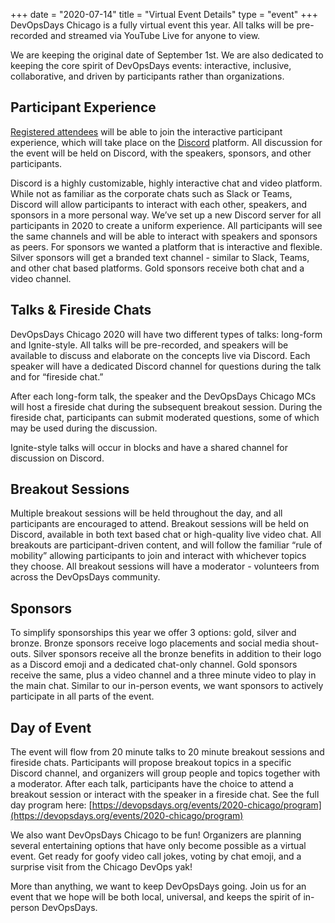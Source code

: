 +++
date = "2020-07-14"
title = "Virtual Event Details"
type = "event"
+++
DevOpsDays Chicago is a fully virtual event this year. All talks will be pre-recorded and streamed via YouTube Live for anyone to view.

We are keeping the original date of September 1st. We are also dedicated to keeping the core spirit of DevOpsDays events: interactive, inclusive, collaborative, and driven by participants rather than organizations.

## Participant Experience

[Registered attendees](https://event.devopsdayschi.org) will be able to join the interactive participant experience, which will take place on the [Discord](https://discord.com/new) platform. All discussion for the event will be held on Discord, with the speakers, sponsors, and other participants.

Discord is a highly customizable, highly interactive chat and video platform. While not as familiar as the corporate chats such as Slack or Teams, Discord will allow participants to interact with each other, speakers, and sponsors in a more personal way. We’ve set up a new Discord server for all participants in 2020 to create a uniform experience. All participants will see the same channels and will be able to interact with speakers and sponsors as peers. For sponsors we wanted a platform that is interactive and flexible. Silver sponsors will get a branded text channel - similar to Slack, Teams, and other chat based platforms. Gold sponsors receive both chat and a video channel.

## Talks & Fireside Chats

DevOpsDays Chicago 2020 will have two different types of talks: long-form and Ignite-style. All talks will be pre-recorded, and speakers will be available to discuss and elaborate on the concepts live via Discord. Each speaker will have a dedicated Discord channel for questions during the talk and for “fireside chat.”

After each long-form talk, the speaker and the DevOpsDays Chicago MCs will host a fireside chat during the subsequent breakout session. During the fireside chat, participants can submit moderated questions, some of which may be used during the discussion.

Ignite-style talks will occur in blocks and have a shared channel for discussion on Discord.

## Breakout Sessions

Multiple breakout sessions will be held throughout the day, and all participants are encouraged to attend. Breakout sessions will be held on Discord, available in both text based chat or high-quality live video chat. All breakouts are participant-driven content, and will follow the familiar “rule of mobility” allowing participants to join and interact with whichever topics they choose. All breakout sessions will have a moderator -  volunteers from across the DevOpsDays community.  

## Sponsors

To simplify sponsorships this year we offer 3 options: gold, silver and bronze. Bronze sponsors receive logo placements and social media shout-outs. Silver sponsors receive all the bronze benefits in addition to their logo as a Discord emoji and a dedicated chat-only channel. Gold sponsors receive the same, plus a video channel and a three minute video to play in the main chat. Similar to our in-person events, we want sponsors to actively participate in all parts of the event. 

## Day of Event

The event will flow from 20 minute talks to 20 minute breakout sessions and fireside chats. Participants will propose breakout topics in a specific Discord channel, and organizers will group people and topics together with a moderator. After each talk, participants have the choice to attend a breakout session or interact with the speaker in a fireside chat. See the full day program here: [https://devopsdays.org/events/2020-chicago/program](https://devopsdays.org/events/2020-chicago/program)

We also want DevOpsDays Chicago to be fun! Organizers are planning several entertaining options that have only become possible as a virtual event. Get ready for goofy video call jokes, voting by chat emoji, and a surprise visit from the Chicago DevOps yak!

More than anything, we want to keep DevOpsDays going. Join us for an event that we hope will be both local, universal, and keeps the spirit of in-person DevOpsDays.
